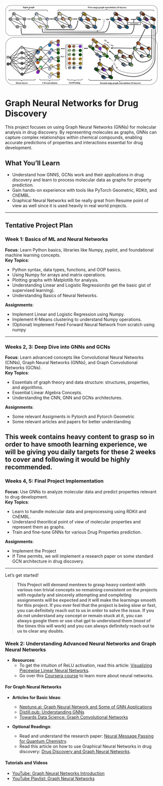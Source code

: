 ![graphical_neural_network](graphical_neural_network.jpg)

# **Graph Neural Networks for Drug Discovery**

This project focuses on using Graph Neural Networks (GNNs) for molecular analysis in drug discovery. By representing molecules as graphs, GNNs can capture complex relationships within chemical compounds, enabling accurate predictions of properties and interactions essential for drug development.

## **What You’ll Learn**
- Understand how GNNS, GCNs work and their applications in drug discovery and learn to process molecular data as graphs for property prediction.
- Gain hands-on experience with tools like PyTorch Geometric, RDKit, and ChEMBL.
- Graphical Neural Networks will be really great from Resume point of view as well since it is used heavily in real world projects.

---

## **Tentative Project Plan**

### **Week 1: Basics of ML and Neural Networks**
**Focus**: Learn Python basics, libraries like Numpy, pyplot, and foundational machine learning concepts.  
**Key Topics**:  
- Python syntax, data types, functions, and OOP basics.  
- Using Numpy for arrays and matrix operations.  
- Plotting graphs with Matplotlib for analysis.  
- Understanding Linear and Logistic Regression(to get the basic gist of supervised learning).  
- Understanding Basics of Neural Networks.  

**Assignments**:  
- Implement Linear and Logistic Regression using Numpy.  
- Implement K-Means clustering to understand Numpy operations.
- (Optional) Implement Feed Forward Neural Network from scratch using numpy

---

### **Weeks 2, 3: Deep Dive into GNNs and GCNs**
**Focus**: Learn advanced concepts like Convolutional Neural Networks (CNNs), Graph Neural Networks (GNNs), and Graph Convolutional Networks (GCNs).  
**Key Topics**:  
- Essentials of graph theory and data structure: structures, properties, and algorithms.  
- Essential Linear Algebra Concepts. 
- Understanding the CNN, GNN and GCNs architectures. 

**Assignments**:  
- Some relevant Assigments in Pytorch and Pytorch Geometric
- Some relevant articles and papers for better understanding

**This week contains heavy content to grasp so in order to have smooth learning experience, we will be giving you daily targets for these 2 weeks to cover and following it would be highly recommended.**
---

### **Weeks 4, 5: Final Project Implementation**
**Focus**: Use GNNs to analyze molecular data and predict properties relevant to drug development.  
**Key Topics**:  
- Learn to handle molecular data and preprocessing using RDKit and ChEMBL.  
- Understand theoritical point of view of molecular properties and represent them as graphs.  
- Train and fine-tune GNNs for various Drug Properties prediction.  

**Assignments**:  
- Implement the Project
- If Time permits, we will implement a research paper on some standard GCN architecture in drug discovery.
---

Let’s get started!

> **This Project will demand mentees to grasp heavy content with various non trivial concepts so remaining consistent on the projects with regularly and sincerely attempting and completing assignments will be expected and it will make the learnings smooth for this project. If you ever feel that the project is being slow or fast, you can definitely reach out to us in order to solve the issue. If you do not understand any concept or remain stuck at it, you can always google them or use chat gpt to understand them (most of the times this will work) and you can always definitely reach out to us to clear any doubts.**


### Week 2: Understanding Advanced Neural Networks and Graph Neural Networks
- **Resources**: 
  - To get the intuition of ReLU activation, read this article: [Visualizing Piecewise Linear Neural Networks](https://blog.janestreet.com/visualizing-piecewise-linear-neural-networks/).
  - Go over this [Coursera course](https://www.coursera.org/learn/neural-networks-deep-learning) to learn more about neural networks.

#### For Graph Neural Networks
- **Articles for Basic Ideas**:
  - [Neptune.ai: Graph Neural Network and Some of GNN Applications](https://neptune.ai/blog/graph-neural-network-and-some-of-gnn-applications)
  - [Distill.pub: Understanding GNNs](https://distill.pub/2021/understanding-gnns/)
  - [Towards Data Science: Graph Convolutional Networks](https://towardsdatascience.com/graph-convolutional-networks-introduction-to-gnns-24b3f60d6c95)

- **Optional Readings**:
  - Read and understand the research paper: [Neural Message Passing for Quantum Chemistry](https://arxiv.org/pdf/1704.01212).
  - Read this article on how to use Graphical Neural Networks in drug discovery: [Drug Discovery and Graph Neural Networks](https://medium.com/@mulugetas/drug-discovery-and-graph-neural-networks-gnns-a-regression-example-fc738e0f11f3).

#### Tutorials and Videos
- [YouTube: Graph Neural Networks Introduction](https://www.youtube.com/watch?v=8owQBFAHw7E)
- [YouTube Playlist: Graph Neural Networks](https://youtube.com/playlist?list=PLoROMvodv4rPLKxIpqhjhPgdQy7imNkDn&si=GiLMZdfS5szrhH0z)
